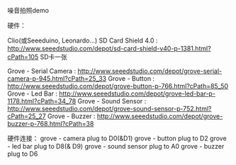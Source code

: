 噪音拍照demo

硬件：

Clio(或Seeeduino, Leonardo...)
SD Card Shield 4.0 : http://www.seeedstudio.com/depot/sd-card-shield-v40-p-1381.html?cPath=105
SD卡一张

Grove - Serial Camera : http://www.seeedstudio.com/depot/grove-serial-camera-p-945.html?cPath=25_33
Grove - Button : http://www.seeedstudio.com/depot/grove-button-p-766.html?cPath=85_50
Grove - Led Bar : http://www.seeedstudio.com/depot/grove-led-bar-p-1178.html?cPath=34_78
Grove - Sound Sensor : http://www.seeedstudio.com/depot/grove-sound-sensor-p-752.html?cPath=25_27
Grove - Buzzer : http://www.seeedstudio.com/depot/grove-buzzer-p-768.html?cPath=38

硬件连接：
grove - camera plug to   D0(&D1)
grove - button plug to   D2
grove - led bar plug to  D8(& D9)
grove - sound sensor plug to A0
grove - buzzer plug to D6
